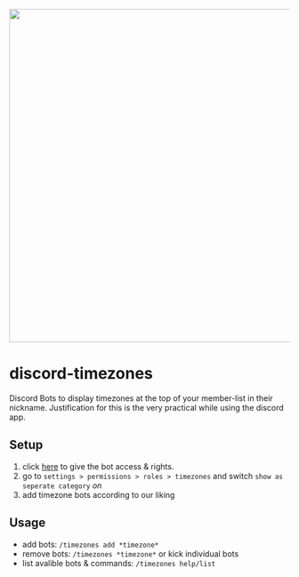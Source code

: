 <p align="center">
<img width="600" src="https://www.google.com/url?sa=i&url=https%3A%2F%2Fknowyourmeme.com%2Fphotos%2F1499151-me-and-the-boys&psig=AOvVaw3OFvVyXZYV67C8PIz2dNJM&ust=1695861308831000&source=images&cd=vfe&opi=89978449&ved=0CBAQjRxqFwoTCPCk0ejFyYEDFQAAAAAdAAAAABAR">


# discord-timezones

Discord Bots to display timezones at the top of your member-list in their nickname.
Justification for this is the very practical while using the discord app.

## Setup

1. click [here](https://catbounce.com) to give the bot access & rights.
2. go to `settings > permissions > roles > timezones` and switch `show as seperate category` *on*
3. add timezone bots according to our liking

## Usage

- add bots: `/timezones add *timezone*`
- remove bots: `/timezones *timezone*` or kick individual bots
- list avalible bots & commands: `/timezones help/list`
